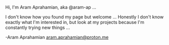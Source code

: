 Hi, I'm Aram Aprahamian, aka @aram-ap ...

I don't know how you found my page but welcome ...
Honestly I don't know exactly what I'm interested in, but look at my projects because I'm constantly trying new things ...

-Aram Aprahamian
aram.aprahamian@proton.me
